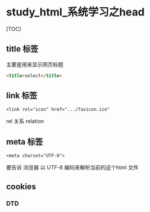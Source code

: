 # study_html_系统学习之head

[TOC]

## title 标签

主要是用来显示网页标题

```html
<title>select</title>
```



## link 标签

```
<link rel="icon" href=".../favicon.ico"
```

rel 关系 relation



## meta 标签

```
<meta charset="UTF-8">
```

要告诉 浏览器 以 UTF-8 编码来解析当前的这个html 文件



## cookies

### DTD

